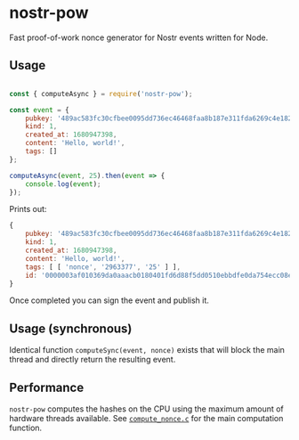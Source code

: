 nostr-pow
=========

Fast proof-of-work nonce generator for Nostr events written for Node.

## Usage

```javascript

const { computeAsync } = require('nostr-pow');

const event = {
    pubkey: '489ac583fc30cfbee0095dd736ec46468faa8b187e311fda6269c4e18284ed0c',
    kind: 1,
    created_at: 1680947398,
    content: 'Hello, world!',
    tags: []
};

computeAsync(event, 25).then(event => {
    console.log(event);
});
```

Prints out:
```javascript
{
    pubkey: '489ac583fc30cfbee0095dd736ec46468faa8b187e311fda6269c4e18284ed0c',
    kind: 1,
    created_at: 1680947398,
    content: 'Hello, world!',
    tags: [ [ 'nonce', '2963377', '25' ] ],
    id: '0000003af010369da0aaacb0180401fd6d88f5dd0510ebbdfe0da754ecc08e31'
}
```

Once completed you can sign the event and publish it.

## Usage (synchronous)

Identical function `computeSync(event, nonce)` exists that will block the main thread and
directly return the resulting event.

## Performance

`nostr-pow` computes the hashes on the CPU using the maximum amount of hardware threads
available. See [`compute_nonce.c`](src/compute_nonce.c) for the main computation function.
